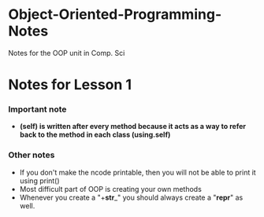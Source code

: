 # Object-Oriented-Programming-Notes
Notes for the OOP unit in Comp. Sci

# Notes for Lesson 1 

### Important note 

- **(self) is written after every method because it acts as a way to refer back to the method in each class (using.self)**

### Other notes

- If you don't make the ncode printable, then you will not be able to print it using print()
- Most difficult part of OOP is creating your own methods
- Whenever you create a "+__str___" you should always create a "__repr__" as well.
